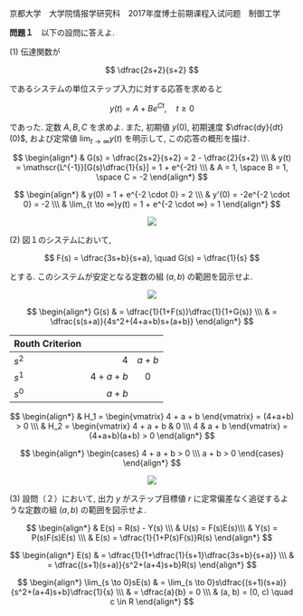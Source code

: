 京都大学　大学院情报学研究科　2017年度博士前期课程入试问题　制御工学

**問題１**　以下の設問に答えよ.

(1) 伝達関数が

$$
    \dfrac{2s+2}{s+2}
$$

であるシステムの単位ステップ入力に対する応答を求めると

$$
    y(t) = A + Be^{Ct}, \quad t \ge 0
$$

であった. 定数 $A, B, C$ を求めよ. また, 初期値 $y(0)$, 初期速度 $\dfrac{dy}{dt}(0)$, および定常値 $\lim_{t \to ∞}y(t)$ を明示して, この応答の概形を描け.

$$
    \begin{align*}
        & G(s) = \dfrac{2s+2}{s+2} = 2 - \dfrac{2}{s+2} \\\
        & y(t) = \mathscr{L^{-1}}[G(s)\dfrac{1}{s}] = 1 + e^{-2t} \\\
        & A = 1, \space B = 1, \space C = -2
    \end{align*}
$$

$$
    \begin{align*}
       & y(0) = 1 + e^{-2 \cdot 0} = 2 \\\
       & y'(0) = -2e^{-2 \cdot 0} = -2 \\\
       & \lim_{t \to ∞}y(t) = 1 + e^{-2 \cdot ∞} = 1
    \end{align*}
$$

<p  align="center">
    <img src="https://gcdnb.pbrd.co/images/hcJiEnUwFpac.png?o=1"/>
</p>

(2) 図１のシステムにおいて,

$$
    F(s) = \dfrac{3s+b}{s+a}, \quad G(s) = \dfrac{1}{s}
$$

とする. このシステムが安定となる定数の組 $(a,b)$ の範囲を図示せよ.

<p  align="center">
    <img src="https://gcdnb.pbrd.co/images/t8NRlhRutNMy.png?o=1"/>
</p>

$$
    \begin{align*}
        G(s) & = \dfrac{1}{1+F(s)}\dfrac{1}{1+G(s)} \\\
        & = \dfrac{s(s+a)}{4s^2+(4+a+b)s+(a+b)}
    \end{align*}
$$

<center>

| Routh Criterion |  | |
| :-----| ----: | :----: |
| $s^2$ | $4$ | $a+b$ |
| $s^1$ | $4+a+b$ | 0 |
| $s^0$ | $a+b$ |

</center>

$$
    \begin{align*}
        & H_1 = \begin{vmatrix} 4 + a + b \end{vmatrix} = (4+a+b) > 0 \\\
        & H_2 = \begin{vmatrix} 4 + a + b & 0 \\\ 4  & a + b \end{vmatrix} = (4+a+b)(a+b) > 0
    \end{align*}
$$

$$
    \begin{align*}
        \begin{cases} 4 + a + b > 0 \\\ a + b > 0 \end{cases}
    \end{align*}
$$

<p  align="center">
    <img src="https://gcdnb.pbrd.co/images/5tcTa06hCmBo.png?o=1"/>
</p>

(3) 設問（２）において, 出力 $y$ がステップ目標値 $r$ に定常偏差なく追従するような定数の組 $(a,b)$ の範囲を図示せよ.

$$
    \begin{align*}
        & E(s) = R(s) - Y(s) \\\
        & U(s) = F(s)E(s)\\\
        & Y(s) = P(s)F(s)E(s) \\\ 
        & E(s) = \dfrac{1}{1+P(s)F(s)}R(s)
    \end{align*}
$$

$$
    \begin{align*}
        E(s) & = \dfrac{1}{1+\dfrac{1}{s+1}\dfrac{3s+b}{s+a}} \\\
        & = \dfrac{(s+1)(s+a)}{s^2+(a+4)s+b}R(s)
    \end{align*}
$$

$$
    \begin{align*}
        \lim_{s \to 0}sE(s) & = \lim_{s \to 0}s\dfrac{(s+1)(s+a)}{s^2+(a+4)s+b}\dfrac{1}{s} \\\ 
        & = \dfrac{a}{b} = 0 \\\
        & (a, b) = (0, c) \quad c \in R
    \end{align*}
$$

